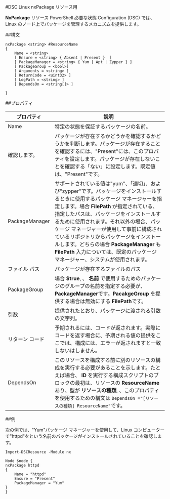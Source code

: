#DSC Linux nxPackage リソース用

**NxPackage** リソース PowerShell 必要な状態 Configuration (DSC) では、Linux のノード上でパッケージを管理するメカニズムを提供します。

##構文

```
nxPackage <string> #ResourceName
{
    Name = <string>
    [ Ensure = <string> { Absent | Present }  ]
    [ PackageManager = <string> { Yum | Apt | Zypper } ]
    [ PackageGroup = <bool>]
    [ Arguments = <string> ]
    [ ReturnCode = <uint32> ]
    [ LogPath = <string> ]
    [ DependsOn = <string[]> ]

}
```

##プロパティ

| プロパティ| 説明|
|---|---|
| Name| 特定の状態を保証するパッケージの名前。|
| 確認します。| パッケージが存在するかどうかを確認するかどうかを判断します。パッケージが存在することを確認するには、"Present"には、このプロパティを設定します。パッケージが存在しないことを確認する「ない」に設定します。既定値は、"Present"です。|
| PackageManager| サポートされている値は"yum"、「適切」、および"zypper"です。パッケージをインストールするときに使用するパッケージ マネージャーを指定します。場合 **FilePath** が指定されている、指定したパスは、パッケージをインストールするために使用されます。それ以外の場合、パッケージ マネージャーが使用して事前に構成されているリポジトリからパッケージをインストールします。どちらの場合 **PackageManager** も **FilePath** 入力については、既定のパッケージ マネージャー、システムが使用されます。|
| ファイル パス| パッケージが存在するファイルのパス|
| PackageGroup| 場合 **$true**, 、 **名前** で使用するためのパッケージのグループの名前を指定する必要が、 **PackageManager**です。**PacakgeGroup** を提供する場合は無効にする **FilePath**です。|
| 引数| 提供されたとおり、パッケージに渡される引数の文字列。|
| リターン コード| 予期されるには、コードが返されます。実際にコードを返す場合に、予期される値の提供をここでは、構成には、エラーが返されますと一致しないはしません。|
| DependsOn| このリソースを構成する前に別のリソースの構成を実行する必要があることを示します。たとえば場合、 **ID** を実行する構成スクリプトのブロックの最初は、リソースの **ResourceName** あり、型が **リソースの種類**, 、このプロパティを使用するための構文は `DependsOn ="[リソースの種類] ResourceName"`です。|

##例

次の例では、"Yum"パッケージ マネージャーを使用して、Linux コンピューターで"httpd"をという名前のパッケージがインストールされていることを確認します。

```
Import-DSCResource -Module nx 

Node $node {
nxPackage httpd
{
    Name = "httpd"
    Ensure = "Present"
    PackageManager = "Yum"
}
}
```





